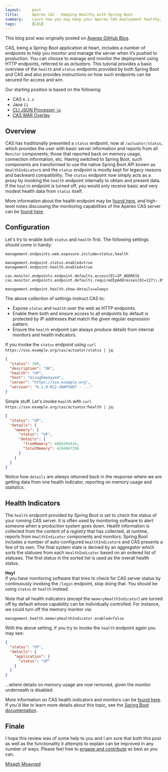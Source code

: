 ```yaml
---
layout:     post
title:      Apereo CAS - Keeping Healthy with Spring Boot
summary:    Learn how you may keep your Apereo CAS deployment healthy, monitoring its status using Spring Boot actuator endpoints and health indicators.
tags:       [CAS]
---
```


<div class="alert alert-success"><i class="far fa-lightbulb"></i> This blog post was originally posted on <a href="https://github.com/apereo/apereo.github.io">Apereo GitHub Blog</a>.</div>

CAS, being a Spring-Boot application at heart, includes a number of endpoints to help you monitor and manage the server when it’s pushed to production. You can choose to manage and monitor the deployment using HTTP endpoints, referred to as *actuators*. This tutorial provides a basic overview of the `health` and `status` endpoints provided by both Spring Boot and CAS and also provides instructions on how such endpoints can be secured for access and win.

Our starting position is based on the following:

- CAS `6.1.x`
- Java `11`
- [CLI JSON Processor `jq`](https://stedolan.github.io/jq/)
- [CAS WAR Overlay](https://github.com/apereo/cas-overlay-template)

## Overview

CAS has traditionally presented a `status` endpoint, now at `/actuator/status`, which provides the user with basic server information and reports from all `Monitor` components; those that reported back on memory usage, connection information, etc. Having switched to Spring Boot, such components are transformed to use the native Spring Boot API known as `HealthIndicator`s and the `status` endpoint is mostly kept for legacy reasons and backward compatibility. The `status` endpoint now simply acts as a proxy by invoking the `health` endpoint internally to obtain and present data. If the `health` endpoint is turned off, you would only receive basic and very modest health data from `status` itself.

More information about the health endpoint may be [found here](https://apereo.github.io/cas/development/configuration/Configuration-Properties.html#health-endpoint), and high-level notes discussing the monitoring capabilities of the Apereo CAS server can be [found here](https://apereo.github.io/cas/development/monitoring/Monitoring-Statistics.html).

## Configuration

Let's try to enable both `status` and `health` first. The following settings should come in handy:

```properties
management.endpoints.web.exposure.include=status,health

management.endpoint.status.enabled=true
management.endpoint.health.enabled=true

cas.monitor.endpoints.endpoint.defaults.access[0]=IP_ADDRESS
cas.monitor.endpoints.endpoint.defaults.requiredIpAddresses[0]=127\\.0\\.0\\.1

management.endpoint.health.show-details=always
```

The above collection of settings instruct CAS to:

- Expose `status` and `health` over the web as HTTP endpoints.
- Enable them both and ensure access to all endpoints by default is protected by IP addresses that match the given regular expression pattern.
- Ensure the `health` endpoint can always produce details from internal monitors and health indicators.

If you invoke the `status` endpoint using `curl https://sso.example.org/cas/actuator/status | jq`:

```json
{
  "status": 200,
  "description": "OK",
  "health": "UP",
  "host": "misaghmoayyed",
  "server": "https://sso.example.org",
  "version": "6.1.0-RC2-SNAPSHOT - ..."
}
```

Simple stuff. Let's invoke `health` with `curl https://sso.example.org/cas/actuator/health | jq`:

```json
{
  "status": "UP",
  "details": {
    "memory": {
      "status": "UP",
      "details": {
        "freeMemory": 4066209416,
        "totalMemory": 4294967296
      }
    }
  }
}
```

Notice how `details` are *always* returned back in the response where we are getting data from one health indicator, reporting on memory usage and statistics.

## Health Indicators

The `health` endpoint provided by Spring Boot is set to check the status of your running CAS server. It is often used by monitoring software to alert someone when a production system goes down. Health information is collected from the content of a *registry* that has collected, at runtime, reports from `HealthIndicator` components and monitors.  Spring Boot includes a number of auto-configured `HealthIndicator`s and CAS presents a few of its own. The final system state is derived by an *aggregator* which sorts the statuses from each `HealthIndicator` based on an ordered list of statuses. The first status in the sorted list is used as the overall health status.

<div class="alert alert-warning">
  <strong>Hey!</strong><br/>If you have monitoring software that tries to check for CAS server status by continuously invoking the <code>/login</code> endpoint, stop doing that. You should be using <code>status</code> or <code>health</code> instead.
</div>

Note that all health indicators (except the `memoryHealthIndicator`) are turned off by default whose capability can be individually controlled. For instance, we could turn off the memory monitor via:

```properties
management.health.memoryHealthIndicator.enabled=false
```

With the above setting, if you try to invoke the `health` endpoint again you may see:

```json
{
  "status": "UP",
  "details": {
    "application": {
      "status": "UP"
    }
  }
}
```

...where details on memory usage are now removed, given the monitor underneath is disabled.

More information on CAS health indicators and monitors can be [found here](https://apereo.github.io/cas/development/configuration/Configuration-Properties.html#health-endpoint). If you'd like to learn more details about this topic, see the [Spring Boot documentation](https://docs.spring.io/spring-boot/docs/current/reference/html/production-ready-endpoints.html#production-ready-health).

## Finale

I hope this review was of some help to you and I am sure that both this post as well as the functionality it attempts to explain can be improved in any number of ways. Please feel free to [engage and contribute](https://apereo.github.io/cas/developer/Contributor-Guidelines.html) as best as you can.

[Misagh Moayyed](https://fawnoos.com)
